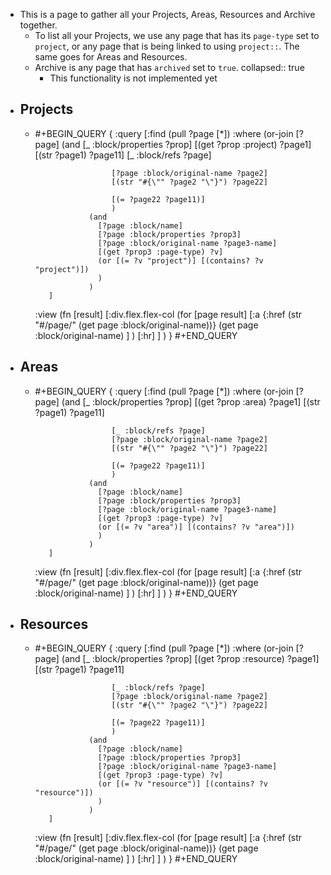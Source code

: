- This is a page to gather all your Projects, Areas, Resources and Archive together.
	- To list all your Projects, we use any page that has its `page-type` set to `project`, or any page that is being linked to using `project::`. The same goes for Areas and Resources.
	- Archive is any page that has `archived` set to `true`.
	  collapsed:: true
		- This functionality is not implemented yet
- ## Projects
	- #+BEGIN_QUERY
	  {
	  :query [:find (pull ?page [*])
	         :where
	         (or-join [?page]
	                  (and [_ :block/properties ?prop]
	                       [(get ?prop :project) ?page1]
	                       [(str ?page1) ?page11]
	                       [_ :block/refs ?page]
	  
	                       [?page :block/original-name ?page2]
	                       [(str "#{\"" ?page2 "\"}") ?page22]
	  
	                       [(= ?page22 ?page11)]
	                       )
	                  (and
	                    [?page :block/name]
	                    [?page :block/properties ?prop3]
	                    [?page :block/original-name ?page3-name]
	                    [(get ?prop3 :page-type) ?v]
	                    (or [(= ?v "project")] [(contains? ?v "project")])
	                    )
	                  )
	         ]
	  :view (fn [result]
	          [:div.flex.flex-col
	          (for [page result]
	            [:a {:href (str "#/page/" (get page :block/original-name))} (get page :block/original-name) ]
	            )
	         [:hr]
	          ]
	         )
	  }
	  #+END_QUERY
- ## Areas
	- #+BEGIN_QUERY
	  {
	  :query [:find (pull ?page [*])
	         :where
	         (or-join [?page]
	                  (and [_ :block/properties ?prop]
	                       [(get ?prop :area) ?page1]
	                       [(str ?page1) ?page11]
	  
	                       [_ :block/refs ?page]
	                       [?page :block/original-name ?page2]
	                       [(str "#{\"" ?page2 "\"}") ?page22]
	  
	                       [(= ?page22 ?page11)]
	                       )
	                  (and
	                    [?page :block/name]
	                    [?page :block/properties ?prop3]
	                    [?page :block/original-name ?page3-name]
	                    [(get ?prop3 :page-type) ?v]
	                    (or [(= ?v "area")] [(contains? ?v "area")])
	                    )
	                  )
	         ]
	  :view (fn [result]
	          [:div.flex.flex-col
	          (for [page result]
	            [:a {:href (str "#/page/" (get page :block/original-name))} (get page :block/original-name) ]
	            )
	         [:hr]
	          ]
	         )
	  }
	  #+END_QUERY
- ## Resources
	- #+BEGIN_QUERY
	  {
	  :query [:find (pull ?page [*])
	         :where
	         (or-join [?page]
	                  (and [_ :block/properties ?prop]
	                       [(get ?prop :resource) ?page1]
	                       [(str ?page1) ?page11]
	  
	                       [_ :block/refs ?page]
	                       [?page :block/original-name ?page2]
	                       [(str "#{\"" ?page2 "\"}") ?page22]
	  
	                       [(= ?page22 ?page11)]
	                       )
	                  (and
	                    [?page :block/name]
	                    [?page :block/properties ?prop3]
	                    [?page :block/original-name ?page3-name]
	                    [(get ?prop3 :page-type) ?v]
	                    (or [(= ?v "resource")] [(contains? ?v "resource")])
	                    )
	                  )
	         ]
	  :view (fn [result]
	          [:div.flex.flex-col
	          (for [page result]
	            [:a {:href (str "#/page/" (get page :block/original-name))} (get page :block/original-name) ]
	            )
	         [:hr]
	          ]
	         )
	  }
	  #+END_QUERY